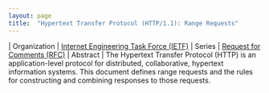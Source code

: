 ```yaml
---
layout: page
title:  "Hypertext Transfer Protocol (HTTP/1.1): Range Requests"
---
```


| Organization | [Internet Engineering Task Force (IETF)](..)
| Series | [Request for Comments (RFC)](..)
| Abstract | The Hypertext Transfer Protocol (HTTP) is an application-level protocol for distributed, collaborative, hypertext information systems. This document defines range requests and the rules for constructing and combining responses to those requests.
